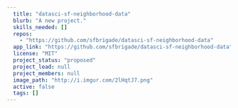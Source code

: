 ```yaml
---
  title: "datasci-sf-neighborhood-data"
  blurb: "A new project."
  skills_needed: []
  repos: 
    - "https://github.com/sfbrigade/datasci-sf-neighborhood-data"
  app_link: "https://github.com/sfbrigade/datasci-sf-neighborhood-data"
  license: "MIT"
  project_status: "proposed"
  project_lead: null
  project_members: null
  image_path: "http://i.imgur.com/2lHqtJ7.png"
  active: false
  tags: []
---
```

